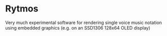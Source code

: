 # Rytmos

Very much experimental software for rendering single voice music notation using embedded graphics (e.g. on an SSD1306 128x64 OLED display)